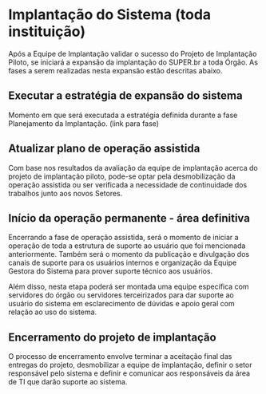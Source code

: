 # Implantação do Sistema (toda instituição)

Após a Equipe de Implantação validar o sucesso do Projeto de Implantação Piloto, se iniciará a expansão da implantação do SUPER.br a toda Órgão. As fases a serem realizadas nesta expansão estão descritas abaixo. 

## Executar a estratégia de expansão do sistema

Momento em que será executada a estratégia definida durante a fase Planejamento da Implantação. (link para fase) 

## Atualizar plano de operação assistida 

Com base nos resultados da avaliação da equipe de implantação acerca do projeto de implantação piloto, pode-se optar pela desmobilização da operação assistida ou ser verificada a necessidade de continuidade dos trabalhos junto aos novos Setores. 

## Início da operação permanente - área definitiva 

Encerrando a fase de operação assistida, será o momento de iniciar a operação de toda a estrutura de suporte ao usuário que foi mencionada anteriormente. Também será o momento da publicação e divulgação dos canais de suporte para os usuários internos e organização da Equipe Gestora do Sistema para prover suporte técnico aos usuários. 

Além disso, nesta etapa poderá ser montada uma equipe específica com servidores do órgão ou servidores terceirizados para dar suporte ao usuário do sistema em esclarecimento de dúvidas e apoio geral com relação ao uso do sistema. 

## Encerramento do projeto de implantação 

O processo de encerramento envolve terminar a aceitação final das entregas do projeto, desmobilizar a equipe de implantação, definir o setor responsável pelo sistema e definir e comunicar aos responsáveis da área de TI que darão suporte ao sistema. 